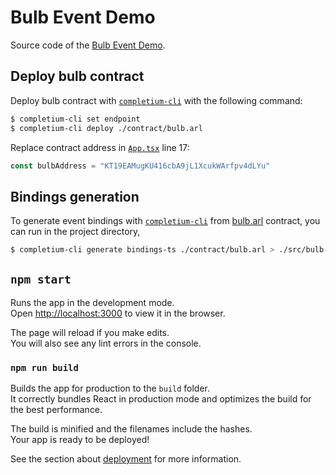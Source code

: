 # Bulb Event Demo

Source code of the [Bulb Event Demo](https://opentezos.com/archetype/events/dapp-event-example).

## Deploy bulb contract

Deploy bulb contract with [`completium-cli`](https://completium.com/docs/cli) with the following command:

```bash
$ completium-cli set endpoint
$ completium-cli deploy ./contract/bulb.arl
```

Replace contract address in [`App.tsx`](./src/App.tsx) line 17:
```typescript
const bulbAddress = "KT19EAMugKU416cbA9jL1XcukWArfpv4dLYu"
```

## Bindings generation

To generate event bindings with [`completium-cli`](https://completium.com/docs/cli) from [bulb.arl](./contract/bulb.arl) contract, you can run in the project directory,

```bash
$ completium-cli generate bindings-ts ./contract/bulb.arl > ./src/bulb-binings.ts
```
## `npm start`

Runs the app in the development mode.\
Open [http://localhost:3000](http://localhost:3000) to view it in the browser.

The page will reload if you make edits.\
You will also see any lint errors in the console.

### `npm run build`

Builds the app for production to the `build` folder.\
It correctly bundles React in production mode and optimizes the build for the best performance.

The build is minified and the filenames include the hashes.\
Your app is ready to be deployed!

See the section about [deployment](https://facebook.github.io/create-react-app/docs/deployment) for more information.
